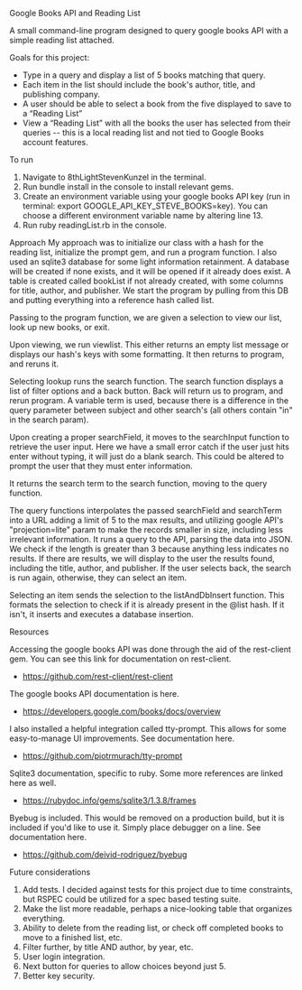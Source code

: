 Google Books API and Reading List

A small command-line program designed to query google books API with a simple reading list attached.

Goals for this project:
* Type in a query and display a list of 5 books matching that query.
* Each item in the list should include the book's author, title, and publishing company.
* A user should be able to select a book from the five displayed to save to a “Reading List”
* View a “Reading List” with all the books the user has selected from their queries -- this is a local reading list and not tied to Google Books account features.

To run

1. Navigate to 8thLightStevenKunzel in the terminal.
2. Run bundle install in the console to install relevant gems.
3. Create an environment variable using your google books API key (run in terminal: export GOOGLE_API_KEY_STEVE_BOOKS=key). You can choose a different environment variable name by altering line 13.
4. Run ruby readingList.rb in the console. 

Approach
My approach was to initialize our class with a hash for the reading list, initialize the prompt gem, and run a program function. I also used an sqlite3 database for some light information retainment. A database will be created if none exists, and it will be opened if it already does exist. A table is created called bookList if not already created, with some columns for title, author, and publisher. We start the program by pulling from this DB and putting everything into a reference hash called list.

Passing to the program function, we are given a selection to view our list, look up new books, or exit.

Upon viewing, we run viewlist. This either returns an empty list message or displays our hash's keys with some formatting. It then returns to program, and reruns it.

Selecting lookup runs the search function. The search function displays a list of filter options and a back button. Back will return us to program, and rerun program. A variable term is used, because there is a difference in the query parameter between subject and other search's (all others contain "in" in the search param).

Upon creating a proper searchField, it moves to the searchInput function to retrieve the user input. Here we have a small error catch if the user just hits enter without typing, it will just do a blank search. This could be altered to prompt the user that they must enter information.

It returns the search term to the search function, moving to the query function.

The query functions interpolates the passed searchField and searchTerm into a URL adding a limit of 5 to the max results, and utilizing google API's "projection=lite" param to make the records smaller in size, including less irrelevant information. It runs a query to the API, parsing the data into JSON. We check if the length is greater than 3 because anything less indicates no results. If there are results, we will display to the user the results found, including the title, author, and publisher. If the user selects back, the search is run again, otherwise, they can select an item.

Selecting an item sends the selection to the listAndDbInsert function. This formats the selection to check if it is already present in the @list hash. If it isn't, it inserts and executes a database insertion.

Resources

Accessing the google books API was done through the aid of the rest-client gem. You can see this link for documentation on rest-client.
* https://github.com/rest-client/rest-client

The google books API documentation is here.
* https://developers.google.com/books/docs/overview

I also installed a helpful integration called tty-prompt. This allows for some easy-to-manage UI improvements. See documentation here.
* https://github.com/piotrmurach/tty-prompt

Sqlite3 documentation, specific to ruby. Some more references are linked here as well.
* https://rubydoc.info/gems/sqlite3/1.3.8/frames

Byebug is included. This would be removed on a production build, but it is included if you'd like to use it. Simply place debugger on a line. See documentation here.
* https://github.com/deivid-rodriguez/byebug

Future considerations

1. Add tests. I decided against tests for this project due to time constraints, but RSPEC could be utilized for a spec based testing suite.
2. Make the list more readable, perhaps a nice-looking table that organizes everything.
3. Ability to delete from the reading list, or check off completed books to move to a finished list, etc.
4. Filter further, by title AND author, by year, etc.
5. User login integration.
6. Next button for queries to allow choices beyond just 5.
7. Better key security.
